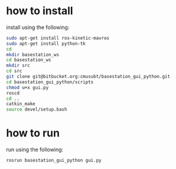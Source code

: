 # how to install
install using the following:
```bash
sudo apt-get install ros-kinetic-mavros
sudo apt-get install python-tk
cd
mkdir basestation_ws
cd basestation_ws
mkdir src
cd src
git clone git@bitbucket.org:cmusubt/basestation_gui_python.git
cd basestation_gui_python/scripts
chmod u+x gui.py
roscd
cd ..
catkin_make
source devel/setup.bash
```

# how to run
run using the following:
```bash
rosrun basestation_gui_python gui.py
```

